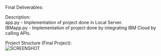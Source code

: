 Final Deliverables:

Description:<br>
app.py - Implementation of project done in Local Server. <br>
IBMapp.py - Implementation of project done by integrating IBM Cloud by calling APIs.

Project Structure (Final Project): <br>
![SCREENSHOT](https://user-images.githubusercontent.com/113760320/202796485-97f13e91-7ee3-4748-980e-aa301f776242.png)
